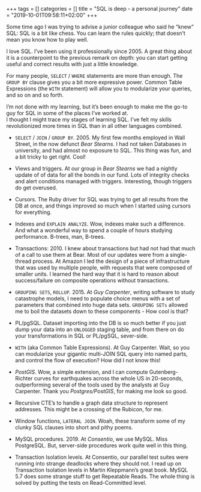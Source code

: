 +++
tags = []
categories = []
title = "SQL is deep - a personal journey"
date = "2019-10-01T09:58:11+02:00"
+++

Some time ago I was trying to advise a junior colleague who said he “knew” SQL: SQL is a bit like chess. You can learn the rules quickly; that doesn’t mean you know how to play well.

I love SQL. I’ve been using it professionally since 2005. A great thing about it is a counterpoint to the previous remark on depth: you can start getting useful and correct results with just a little knowledge.

For many people, `SELECT` / `WHERE` statements are more than enough. The `GROUP BY` clause gives you a bit more expressive power. Common Table Expressions (the `WITH` statement) will allow you to modularize your queries, and so on and so forth.

I’m not done with my learning, but it’s been enough to make me the go-to guy for SQL in some of the places I’ve worked at. \
I thought I might trace my stages of learning SQL. I’ve felt my skills revolutionized more times in SQL than in all other languages combined.

* `SELECT` / `JOIN` / `GROUP BY`. 2005. My first few months employed in Wall Street, in the now defunct *Bear Stearns*. I had not taken Databases in university, and had almost no exposure to SQL. This thing was fun, and a bit tricky to get right. Cool!

* Views and triggers. At our group in *Bear Stearns* we had a nightly update of of data for all the bonds in our fund. Lots of integrity checks and alert conditions managed with triggers. Interesting, though triggers do get overused.

* Cursors. The Ruby driver for SQL was trying to get all results from the DB at once, and things improved so much when I started using cursors for everything.

* Indexes and `EXPLAIN ANALYZE`. Wow, indexes make such a difference. And what a wonderful way to spend a couple of hours studying performance. B-trees, man, B-trees.

* Transactions: 2010. I knew about transactions but had not had that much of a call to use them at Bear. Most of our updates were from a single-thread process. At Amazon I led the design of a piece of infrastructure that was used by multiple people, with requests that were composed of smaller units. I learned the hard way that it is hard to reason about success/failure on composite operations without transactions.

* `GROUPING SETS`, `ROLLUP`. 2015. At *Guy Carpenter*, writing software to study catastrophe models, I need to populate choice menus with a set of parameters that combined into huge data sets. `GROUPING SETs` allowed me to boil the datasets down to these components - How cool is that?

* PL/pgSQL. Dataset importing into the DB is so much better if you just dump your data into an `UNLOGGED` staging table, and from there on do your transformations in SQL or PL/pgSQL, sever-side.

* `WITH` (aka Common Table Expressions). At Guy Carpenter. Wait, so you can modularize your gigantic multi-JOIN SQL query into named parts, and control the flow of execution? How did I not know this!

* *PostGIS*. Wow, a simple extension, and I can compute Gutenberg-Richter curves for earthquakes across the whole US in 20-seconds, outperforming several of the tools used by the analysts at Guy Carpenter. Thank you *Postgres/PostGIS*, for making me look so good.

* Recursive CTE’s to handle a graph data structure to represent addresses. This might be a crossing of the Rubicon, for me.

* Window functions, `LATERAL JOIN`. Woah, these transform some of my clunky SQL clauses into short and pithy poems.

* MySQL procedures. 2019. At *Consentio*, we use MySQL. Miss PostgreSQL. But, server-side procedures work quite well in this thing.

* Transaction Isolation levels. At Consentio, our parallel test suites were running into strange deadlocks where they should not. I read up on Transaction Isolation levels in Martin Kleppmann’s great book. MySQL 5.7 does some strange stuff to get Repeatable Reads. The whole thing is solved by putting the tests on Read-Committed level.
